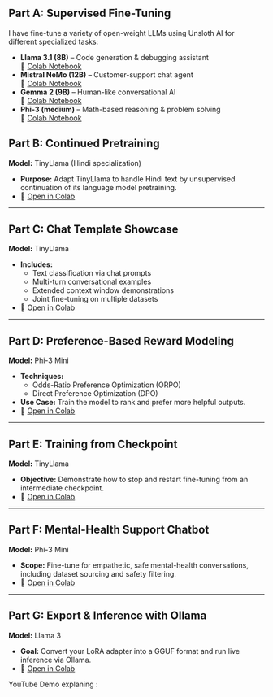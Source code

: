 ## Part A: Supervised Fine-Tuning
I have fine-tune a variety of open-weight LLMs using Unsloth AI for different specialized tasks:

- **Llama 3.1 (8B)** – Code generation & debugging assistant  
  📄 [Colab Notebook](https://drive.google.com/file/d/1dY0nmvW5cqDh9iT8q_y8zG_0VT10KaqO/view?usp=sharing)  
- **Mistral NeMo (12B)** – Customer-support chat agent  
  📄 [Colab Notebook](https://drive.google.com/file/d/1I-Axx7zxIjbhxY4_btgTXZt9NpnnLfCe/view?usp=sharing)  
- **Gemma 2 (9B)** – Human-like conversational AI  
  📄 [Colab Notebook](https://drive.google.com/file/d/1DBtPX4Jvc2sI_76sn3z1J4ZoURhyCdPG/view?usp=sharing)  
- **Phi-3 (medium)** – Math-based reasoning & problem solving  
  📄 [Colab Notebook](https://drive.google.com/file/d/13GHh5p_3D-o_M2EJ4SYgh28_la16ownR/view?usp=sharing)  

## Part B: Continued Pretraining  
**Model:** TinyLlama (Hindi specialization)  
- **Purpose:** Adapt TinyLlama to handle Hindi text by unsupervised continuation of its language model pretraining.  
- 📄 [Open in Colab](https://drive.google.com/file/d/1TN4YXabGjhG6VA4X5kl9lt6Vx5W9BIT-/view?usp=sharing)

---

## Part C: Chat Template Showcase  
**Model:** TinyLlama  
- **Includes:**  
  - Text classification via chat prompts  
  - Multi-turn conversational examples  
  - Extended context window demonstrations  
  - Joint fine-tuning on multiple datasets  
- 📄 [Open in Colab](https://drive.google.com/file/d/1NkmuS7hHyLzIX4l1rlq3gi2-9pVcs8fX/view?usp=sharing)

---

## Part D: Preference-Based Reward Modeling  
**Model:** Phi-3 Mini  
- **Techniques:**  
  - Odds-Ratio Preference Optimization (ORPO)  
  - Direct Preference Optimization (DPO)  
- **Use Case:** Train the model to rank and prefer more helpful outputs.  
- 📄 [Open in Colab](https://drive.google.com/file/d/16sxOaN_Mf0POyNTqyeM1GFTu0GjdijK2/view?usp=sharing)

---

## Part E: Training from Checkpoint  
**Model:** TinyLlama  
- **Objective:** Demonstrate how to stop and restart fine-tuning from an intermediate checkpoint.  
- 📄 [Open in Colab](https://drive.google.com/file/d/1T-BeDpEVTPFluOWXWLdkwWMqaiPoFjPS/view?usp=sharing)

---

## Part F: Mental-Health Support Chatbot  
**Model:** Phi-3 Mini  
- **Scope:** Fine-tune for empathetic, safe mental-health conversations, including dataset sourcing and safety filtering.  
- 📄 [Open in Colab](https://drive.google.com/file/d/1q1-I7Gg5JXCtd7-9PAbGfBmNdBZZ9xWu/view?usp=sharing)

---

## Part G: Export & Inference with Ollama  
**Model:** Llama 3  
- **Goal:** Convert your LoRA adapter into a GGUF format and run live inference via Ollama.  
- 📄 [Open in Colab](https://drive.google.com/file/d/1OHtx8wDypC_pJb5RoWIsjruUq5acv0Tb/view?usp=sharing)


YouTube Demo explaning : 
